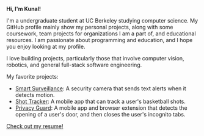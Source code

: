 **Hi, I'm Kunal!** 

I'm a undergraduate student at UC Berkeley studying computer science. My GitHub profile mainly show my personal projects, along with some coursework, team projects for organizations I am a part of, and educational resources. I am passionate about programming and education, and I hope you enjoy looking at my profile.

I love building projects, particularly those that involve computer vision, robotics, and general full-stack software engineering.

My favorite projects:

- [Smart Surveillance](https://github.com/kdutta9/Smart-Surveillance): A security camera that sends text alerts when it detects motion.
- [Shot Tracker](https://github.com/kdutta9/ShotTracker): A mobile app that can track a user's basketball shots.
- [Privacy Guard](https://github.com/kdutta9/PrivacyGuard): A mobile app and browser extension that detects the opening of a user's door, and then closes the user's incognito tabs.

[Check out my resume!](https://kdutta9.github.io/assets/docs/resume.pdf)
